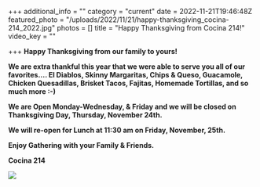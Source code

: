 +++
additional_info = ""
category = "current"
date = 2022-11-21T19:46:48Z
featured_photo = "/uploads/2022/11/21/happy-thanksgiving_cocina-214_2022.jpg"
photos = []
title = "Happy Thanksgiving from Cocina 214!"
video_key = ""

+++
**Happy Thanksgiving from our family to yours!**

**We are extra thankful this year that we were able to serve you all of our favorites.... El Diablos, Skinny Margaritas, Chips & Queso, Guacamole, Chicken Quesadillas, Brisket Tacos, Fajitas, Homemade Tortillas, and so much more :-)**

**We are Open Monday-Wednesday, & Friday and we will be closed on Thanksgiving Day, Thursday, November 24th.**

**We will re-open for Lunch at 11:30 am on Friday, November, 25th.**

**Enjoy Gathering with your Family & Friends.**

**Cocina 214**

![](/uploads/2022/11/21/happy-thanksgiving_cocina-214_2022.jpg)
